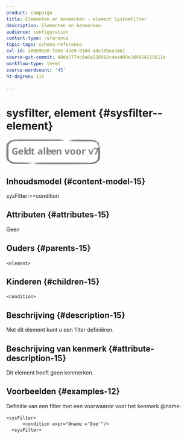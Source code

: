 ```yaml
---
product: campaign
title: Elementen en kenmerken - element SystemFilter
description: Elementen en kenmerken
audience: configuration
content-type: reference
topic-tags: schema-reference
exl-id: a0069688-fd05-42e9-91dd-adc10bea3461
source-git-commit: 40da5774c8a6a228992c4aa400e2d9924215611e
workflow-type: tm+mt
source-wordcount: '45'
ht-degree: 11%

---
```


# sysfilter, element {#sysfilter--element}

![](../../../assets/v7-only.svg)

## Inhoudsmodel {#content-model-15}

sysFilter:==condition

## Attributen {#attributes-15}

Geen

## Ouders {#parents-15}

`<element>`

## Kinderen {#children-15}

`<condition>`

## Beschrijving {#description-15}

Met dit element kunt u een filter definiëren.

## Beschrijving van kenmerk {#attribute-description-15}

Dit element heeft geen kenmerken.

## Voorbeelden {#examples-12}

Definitie van een filter met een voorwaarde voor het kenmerk @name:

```
<sysFilter>
      <condition expr="@name ='Doe'"/>
  <sysFilter>
```
